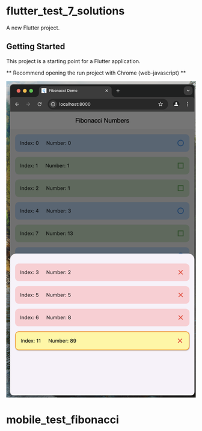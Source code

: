 # flutter_test_7_solutions

A new Flutter project.

## Getting Started

This project is a starting point for a Flutter application.

** Recommend opening the run project with Chrome (web-javascript) **

<p align="center">
  
  <img src="assets/images/ui.png" width="700" />
</p>

# mobile_test_fibonacci
